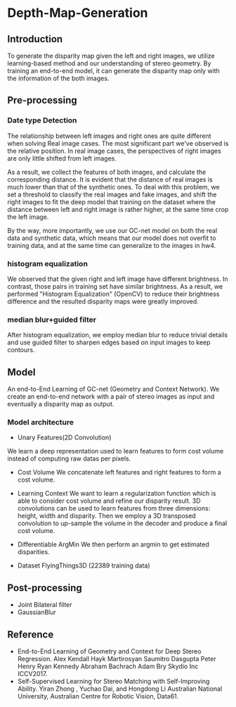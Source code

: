 # Depth-Map-Generation

## Introduction
To generate the disparity map given the left and right images, we utilize
learning-based method and our understanding of stereo geometry. By training
an end-to-end model, it can generate the disparity map only with the
information of the both images.

## Pre-processing


### Date type Detection
The relationship between left images and right ones are quite different when solving Real image cases. The most significant part we've observed is the relative position. In real image cases, the perspectives of right images are only little shifted from left images.

As a result, we collect the features of both images, and calculate the corresponding distance. It is evident that the distance of real images is much lower than that of the synthetic ones. To deal with this problem, we set a threshold to classify the real images and fake images, and shift the right images to fit the deep model that training on the dataset where the distance between left and right image is rather higher, at the same time crop the left image.

By the way, more importantly, we use our GC-net model on both the real data and synthetic data, which means that our model does not overfit to training data, and at the same time can generalize to the images in hw4.

### histogram equalization

We observed that the given right and left image have different brightness. In contrast, those pairs in training set have similar brightness. As a result, we performed "Histogram Equalization" (OpenCV) to reduce their brightness difference and the resulted disparity maps were greatly improved.

### median blur+guided filter

After histogram equalization, we employ median blur to reduce trivial details and use guided filter to sharpen edges based on input images to keep contours.

## Model

An end-to-End Learning of GC-net (Geometry and Context Network). We create an end-to-end network with a pair of stereo images as input and eventually a disparity map as output.

### Model architecture
* Unary Features(2D Convolution)

We learn a deep representation used to learn features to form cost volume instead of computing raw datas per pixels.

* Cost Volume
We concatenate left features and right features to form a cost volume.

* Learning Context
We want to learn a regularization function which is able to consider cost volume and refine our disparity result. 3D convolutions can be used to learn features from three dimensions: height, width and disparity. Then we employ a 3D transposed convolution to up-sample the volume in the decoder and produce a final cost volume.

* Differentiable ArgMin
We then perform an argmin to get estimated disparities.

* Dataset
FlyingThings3D (22389 training data)

## Post-processing
* Joint Bilateral filter
* GaussianBlur

## Reference

* End-to-End Learning of Geometry and Context for Deep Stereo Regression. Alex Kendall Hayk Martirosyan Saumitro Dasgupta Peter Henry Ryan Kennedy Abraham Bachrach Adam Bry Skydio Inc ICCV2017.
* Self-Supervised Learning for Stereo Matching with Self-Improving Ability. Yiran Zhong , Yuchao Dai, and Hongdong Li Australian National University, Australian Centre for Robotic Vision, Data61.
